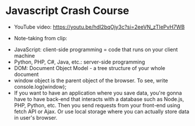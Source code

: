 # Javascript Crash Course

* YouTube video: https://youtu.be/hdI2bqOjy3c?si=2eeVN_zTIePvH7WB

* Note-taking from clip:
- JavaScript: client-side programming = code that runs on your client machine
- Python, PHP, C#, Java, etc.: server-side programming
- DOM: Document Object Model - a tree structure of your whole document
- window object is the parent object of the browser.
To see, write console.log(window);
- If you want to have an application where you save data, you're gonna have to have back-end that interacts with a database such as Node.js, PHP, Python, etc. Then you send requests from your front-end using fetch API or Ajax. Or use local storage where you can actually store data in user's browser.
